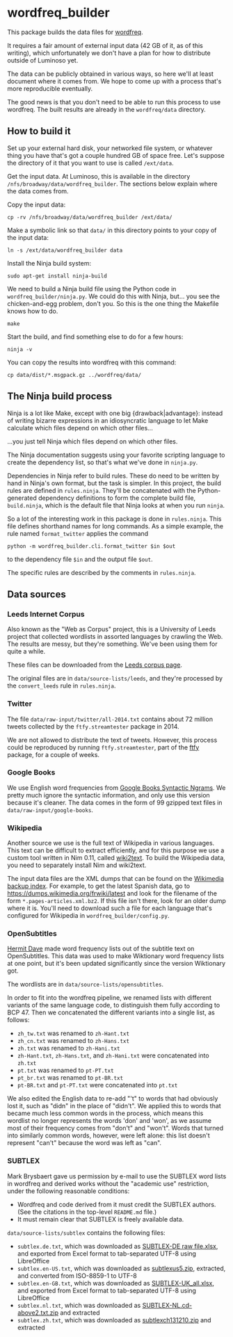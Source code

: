 # wordfreq\_builder

This package builds the data files for [wordfreq](https://github.com/LuminosoInsight/wordfreq).

It requires a fair amount of external input data (42 GB of it, as of this
writing), which unfortunately we don't have a plan for how to distribute
outside of Luminoso yet.

The data can be publicly obtained in various ways, so here we'll at least
document where it comes from. We hope to come up with a process that's more
reproducible eventually.

The good news is that you don't need to be able to run this process to use
wordfreq. The built results are already in the `wordfreq/data` directory.

## How to build it

Set up your external hard disk, your networked file system, or whatever thing
you have that's got a couple hundred GB of space free. Let's suppose the
directory of it that you want to use is called `/ext/data`.

Get the input data. At Luminoso, this is available in the directory
`/nfs/broadway/data/wordfreq_builder`. The sections below explain where the
data comes from.

Copy the input data:

    cp -rv /nfs/broadway/data/wordfreq_builder /ext/data/

Make a symbolic link so that `data/` in this directory points to
your copy of the input data:

    ln -s /ext/data/wordfreq_builder data

Install the Ninja build system:

    sudo apt-get install ninja-build

We need to build a Ninja build file using the Python code in
`wordfreq_builder/ninja.py`. We could do this with Ninja, but... you see the
chicken-and-egg problem, don't you. So this is the one thing the Makefile
knows how to do.

    make

Start the build, and find something else to do for a few hours:

    ninja -v

You can copy the results into wordfreq with this command:

    cp data/dist/*.msgpack.gz ../wordfreq/data/


## The Ninja build process

Ninja is a lot like Make, except with one big {drawback|advantage}: instead of
writing bizarre expressions in an idiosyncratic language to let Make calculate
which files depend on which other files...

...you just tell Ninja which files depend on which other files.

The Ninja documentation suggests using your favorite scripting language to
create the dependency list, so that's what we've done in `ninja.py`.

Dependencies in Ninja refer to build rules. These do need to be written by hand
in Ninja's own format, but the task is simpler. In this project, the build
rules are defined in `rules.ninja`. They'll be concatenated with the
Python-generated dependency definitions to form the complete build file,
`build.ninja`, which is the default file that Ninja looks at when you run
`ninja`.

So a lot of the interesting work in this package is done in `rules.ninja`.
This file defines shorthand names for long commands. As a simple example,
the rule named `format_twitter` applies the command

    python -m wordfreq_builder.cli.format_twitter $in $out

to the dependency file `$in` and the output file `$out`.

The specific rules are described by the comments in `rules.ninja`.

## Data sources

### Leeds Internet Corpus

Also known as the "Web as Corpus" project, this is a University of Leeds
project that collected wordlists in assorted languages by crawling the Web.
The results are messy, but they're something. We've been using them for quite
a while.

These files can be downloaded from the [Leeds corpus page][leeds].

The original files are in `data/source-lists/leeds`, and they're processed
by the `convert_leeds` rule in `rules.ninja`.

[leeds]: http://corpus.leeds.ac.uk/list.html

### Twitter

The file `data/raw-input/twitter/all-2014.txt` contains about 72 million tweets
collected by the `ftfy.streamtester` package in 2014.

We are not allowed to distribute the text of tweets. However, this process could
be reproduced by running `ftfy.streamtester`, part of the [ftfy][] package, for
a couple of weeks.

[ftfy]: https://github.com/LuminosoInsight/python-ftfy

### Google Books

We use English word frequencies from [Google Books Syntactic Ngrams][gbsn].
We pretty much ignore the syntactic information, and only use this version
because it's cleaner. The data comes in the form of 99 gzipped text files in
`data/raw-input/google-books`.

[gbsn]: http://commondatastorage.googleapis.com/books/syntactic-ngrams/index.html

### Wikipedia

Another source we use is the full text of Wikipedia in various languages. This
text can be difficult to extract efficiently, and for this purpose we use a
custom tool written in Nim 0.11, called [wiki2text][]. To build the Wikipedia
data, you need to separately install Nim and wiki2text.

The input data files are the XML dumps that can be found on the [Wikimedia
backup index][wikidumps]. For example, to get the latest Spanish data, go to
https://dumps.wikimedia.org/frwiki/latest and look for the filename of the form
`*.pages-articles.xml.bz2`. If this file isn't there, look for an older dump
where it is. You'll need to download such a file for each language that's
configured for Wikipedia in `wordfreq_builder/config.py`.

[wiki2text]: https://github.com/rspeer/wiki2text
[wikidumps]: https://dumps.wikimedia.org/backup-index.html

### OpenSubtitles

[Hermit Dave](https://invokeit.wordpress.com/frequency-word-lists/) made word
frequency lists out of the subtitle text on OpenSubtitles. This data was
used to make Wiktionary word frequency lists at one point, but it's been
updated significantly since the version Wiktionary got.

The wordlists are in `data/source-lists/opensubtitles`.

In order to fit into the wordfreq pipeline, we renamed lists with different variants
of the same language code, to distinguish them fully according to BCP 47. Then we
concatenated the different variants into a single list, as follows:

* `zh_tw.txt` was renamed to `zh-Hant.txt`
* `zh_cn.txt` was renamed to `zh-Hans.txt`
* `zh.txt` was renamed to `zh-Hani.txt`
* `zh-Hant.txt`, `zh-Hans.txt`, and `zh-Hani.txt` were concatenated into `zh.txt`
* `pt.txt` was renamed to `pt-PT.txt`
* `pt_br.txt` was renamed to `pt-BR.txt`
* `pt-BR.txt` and `pt-PT.txt` were concatenated into `pt.txt`

We also edited the English data to re-add "'t" to words that had obviously lost
it, such as "didn" in the place of "didn't". We applied this to words that
became much less common words in the process, which means this wordlist no
longer represents the words 'don' and 'won', as we assume most of their
frequency comes from "don't" and "won't". Words that turned into similarly
common words, however, were left alone: this list doesn't represent "can't"
because the word was left as "can".

### SUBTLEX

Mark Brysbaert gave us permission by e-mail to use the SUBTLEX word lists in
wordfreq and derived works without the "academic use" restriction, under the
following reasonable conditions:

- Wordfreq and code derived from it must credit the SUBTLEX authors.
  (See the citations in the top-level `README.md` file.)
- It must remain clear that SUBTLEX is freely available data.

`data/source-lists/subtlex` contains the following files:

- `subtlex.de.txt`, which was downloaded as [SUBTLEX-DE raw file.xlsx][subtlex-de],
  and exported from Excel format to tab-separated UTF-8 using LibreOffice
- `subtlex.en-US.txt`, which was downloaded as [subtlexus5.zip][subtlex-us],
  extracted, and converted from ISO-8859-1 to UTF-8
- `subtlex.en-GB.txt`, which was downloaded as
  [SUBTLEX-UK\_all.xlsx][subtlex-uk], and exported from Excel format to
  tab-separated UTF-8 using LibreOffice
- `subtlex.nl.txt`, which was downloaded as
  [SUBTLEX-NL.cd-above2.txt.zip][subtlex-nl] and extracted
- `subtlex.zh.txt`, which was downloaded as
  [subtlexch131210.zip][subtlex-ch] and extracted

[subtlex-de]: http://crr.ugent.be/SUBTLEX-DE/SUBTLEX-DE%20raw%20file.xlsx
[subtlex-us]: http://www.ugent.be/pp/experimentele-psychologie/en/research/documents/subtlexus/subtlexus5.zip
[subtlex-uk]: http://crr.ugent.be/papers/SUBTLEX-UK_all.xlsx
[subtlex-nl]: http://crr.ugent.be/subtlex-nl/SUBTLEX-NL.cd-above2.txt.zip
[subtlex-ch]: http://www.ugent.be/pp/experimentele-psychologie/en/research/documents/subtlexch/subtlexch131210.zip

